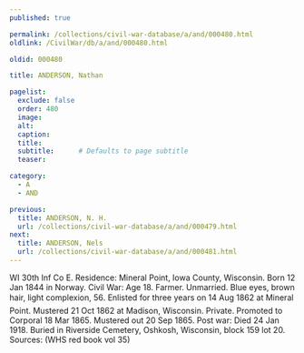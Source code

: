 ```yaml
---
published: true

permalink: /collections/civil-war-database/a/and/000480.html
oldlink: /CivilWar/db/a/and/000480.html

oldid: 000480

title: ANDERSON, Nathan

pagelist:
  exclude: false
  order: 480
  image: 
  alt:
  caption:
  title:
  subtitle:      # Defaults to page subtitle
  teaser:

category: 
  - A 
  - AND

previous:
  title: ANDERSON, N. H.
  url: /collections/civil-war-database/a/and/000479.html  
next:
  title: ANDERSON, Nels
  url: /collections/civil-war-database/a/and/000481.html   
---
```

WI 30th Inf Co E. Residence: Mineral Point, Iowa County, Wisconsin. Born 12 Jan 1844 in Norway. Civil War: Age 18. Farmer. Unmarried. Blue eyes, brown hair, light complexion, 5&#146;6&#148;. Enlisted for three years on 14 Aug 1862 at Mineral Point. Mustered 21 Oct 1862 at Madison, Wisconsin. Private. Promoted to Corporal 18 Mar 1865. Mustered out 20 Sep 1865. Post war: Died 24 Jan 1918. Buried in Riverside Cemetery, Oshkosh, Wisconsin, block 159 lot 20. Sources: (WHS red book vol 35)